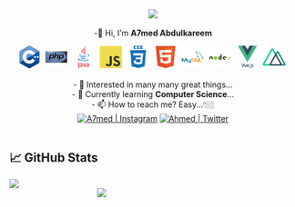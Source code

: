 <div id="header" align="center">
  <img src="https://media.giphy.com/media/M9gbBd9nbDrOTu1Mqx/giphy.gif" width="100"/>
  <p> -👋 Hi, I’m <b>A7med Abdulkareem</b> <p>
</div>
<div align="center">
  <img src="https://github.com/devicons/devicon/blob/master/icons/cplusplus/cplusplus-original.svg" title="C++" alt="C++" width="40" />&nbsp;
  <img src="https://github.com/devicons/devicon/blob/master/icons/php/php-original.svg" title="PHP" alt="PHP" width="40" />&nbsp;
  <img src="https://github.com/devicons/devicon/blob/master/icons/java/java-original-wordmark.svg" title="Java" alt="Java" width="40" />&nbsp;
  <img src="https://github.com/devicons/devicon/blob/master/icons/javascript/javascript-original.svg" title="JavaScript" alt="JavaScript" width="40" />&nbsp;
  <img src="https://github.com/devicons/devicon/blob/master/icons/css3/css3-plain-wordmark.svg"  title="CSS3" alt="CSS" width="40" />&nbsp;
  <img src="https://github.com/devicons/devicon/blob/master/icons/html5/html5-original.svg" title="HTML5" alt="HTML" width="40" />&nbsp;
  <img src="https://github.com/devicons/devicon/blob/master/icons/mysql/mysql-original-wordmark.svg" title="MySQL"  alt="MySQL" width="40" />&nbsp;
  <img src="https://github.com/devicons/devicon/blob/master/icons/nodejs/nodejs-original-wordmark.svg" title="NodeJS" alt="NodeJS" width="40" />&nbsp;
  <img src="https://github.com/devicons/devicon/blob/master/icons/vuejs/vuejs-original-wordmark.svg" title="VueJS" alt="VueJS" width="40" />&nbsp;
  <img src="https://github.com/devicons/devicon/blob/master/icons/nuxtjs/nuxtjs-original.svg" title="NuxtJS" alt="NuxtJS" width="40" />&nbsp;

</div></br>
<div align="center">
- 👀 Interested in many many great things...</br>
- 🌱 Currently learning <b>Computer Science</b>...</br>
- 📫 How to reach me? Easy...👇🏼</br>
<a href="https://www.instagram.com/9vuv/" target="_blank"><img align="center" src="https://raw.githubusercontent.com/yushi1007/yushi1007/main/images/instagram.svg" alt="A7med | Instagram" width="26"/></a>
<a href="https://twitter.com/7mnshd1" target="_blank"><img align="center" src="https://www.svgrepo.com/show/157815/twitter.svg" alt="Ahmed | Twitter" width="26"/></a>
</div>
</br>
 
 ## 📈 GitHub Stats 
<p>
  <img align="left" width="420" src="https://github-readme-stats.vercel.app/api?username=a7med3bd&theme=onedark"/>
  <img align="right" width="350" src="https://github-readme-stats.vercel.app/api/top-langs/?username=a7med3bd&layout=compact&theme=onedark"/>
</p>
